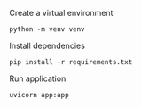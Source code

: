 Create a virtual environment
```
python -m venv venv
```
Install dependencies
```
pip install -r requirements.txt
```
Run application
```
uvicorn app:app
```
